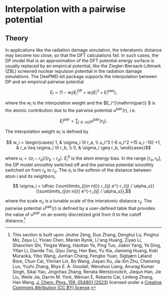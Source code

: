 # Interpolation with a pairwise potential

## Theory
In applications like the radiation damage simulation, the interatomic distance may become too close, so that the DFT calculations fail.
In such cases, the DP model that is an approximation of the DFT potential energy surface is usually replaced by an empirical potential, like the Ziegler-Biersack-Littmark (ZBL) screened nuclear repulsion potential in the radiation damage simulations.
The DeePMD-kit package supports the interpolation between DP and an empirical pairwise potential
```math
  E_i = (1-w_i) E_i^{\mathrm{DP}} + w_i (E_i^0 + E_i^{\mathrm{pair}}),
```
where the $w_i$ is the interpolation weight and the $E_i^{\mathrm{pair}}  $ is the atomic contribution due to the pairwise potential $u^{\mathrm{pair}}(r)$, i.e.
```math
  E_i^{\mathrm{pair}} = \sum_{j\in n(i)} u^{\mathrm{pair}}(r_{ij}).
```
The interpolation weight $w_i$ is defined by
```math
    w_i =
    \begin{cases}
    1, & \sigma_i \lt r_a, \\
    u_i^3 (-6 u_i^2 +15 u_i -10) +1, & r_a \leq \sigma_i \lt r_b, \\
    0, & \sigma_i \geq r_b,
    \end{cases}
```
where $u_i = (\sigma_i - r_a ) / (r_b - r_a)$.
$E_i^0$ is the atom energy bias.
In the range $[r_a, r_b]$, the DP model smoothly switched off and the pairwise potential smoothly switched on from $r_b$ to $r_a$. The $\sigma_i$ is the softmin of the distance between atom $i$ and its neighbors,
```math
  \sigma_i =
  \dfrac
  {\sum\limits_{j\in n(i)} r_{ij} e^{-r_{ij} / \alpha_s}}
  {\sum\limits_{j\in n(i)} e^{-r_{ij} / \alpha_s}},
```
where the scale $\alpha_s$ is a tunable scale of the interatomic distance $r_{ij}$.
The pairwise potential $u^{\textrm{pair}}(r)$ is defined by a user-defined table that provides the value of $u^{\textrm{pair}}$ on an evenly discretized grid from 0 to the cutoff distance.[^1]

[^1]: This section is built upon Jinzhe Zeng, Duo Zhang, Denghui Lu, Pinghui Mo, Zeyu Li, Yixiao Chen,  Marián Rynik, Li'ang Huang, Ziyao Li, Shaochen Shi, Yingze Wang, Haotian Ye, Ping Tuo, Jiabin Yang, Ye Ding, Yifan Li, Davide Tisi, Qiyu Zeng, Han Bao, Yu Xia, Jiameng Huang, Koki Muraoka, Yibo Wang, Junhan Chang, Fengbo Yuan, Sigbjørn Løland Bore, Chun Cai, Yinnian Lin, Bo Wang, Jiayan Xu, Jia-Xin Zhu, Chenxing Luo, Yuzhi Zhang, Rhys E. A. Goodall, Wenshuo Liang, Anurag Kumar Singh, Sikai Yao, Jingchao Zhang, Renata Wentzcovitch, Jiequn Han, Jie Liu, Weile Jia, Darrin M. York, Weinan E, Roberto Car, Linfeng Zhang, Han Wang, [J. Chem. Phys. 159, 054801 (2023)](https://doi.org/10.1063/5.0155600) licensed under a [Creative Commons Attribution (CC BY) license](http://creativecommons.org/licenses/by/4.0/).
